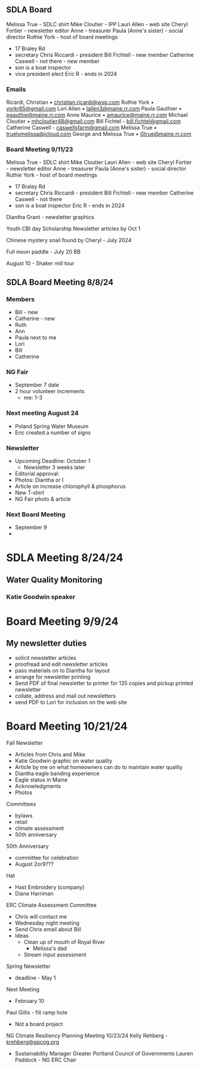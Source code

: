 ## SDLA Board

Melissa True - SDLC shirt 
Mike Cloutier - IPP
Lauri Allen - web site 
Cheryl Fortier - newsletter editor 
Anne  - treasurer 
Paula (Anne's sister) - social director 
Ruthie York - host of board meetings
- 17 Braley Rd
- secretary
Chris Riccardi - president 
Bill Fichtell - new member 
Catherine Caswell - not there - new member 
- son is a boat inspector 
- vice president elect
Eric R - ends in 2024
### Emails
Ricardi, Christian • christian.ricardi@wsp.com
Ruthie York • yorkr65@gmail.com
Lori Allen • lallen3@maine.rr.com
Paula Gauthier • pgauthie@maine.rr.com
Anne Maurice • amaurice@maine.rr.com
Michael Cloutier • mhcloutier48@gmail.com
Bill Fichtel - bill.fichtel@gmail.com
Catherine Caswell - caswellsfarm@gmail.com
Melissa True • truelymelissa@icloud.com
George and Melissa True • Gtrue@maine.rr.com
### Board Meeting 9/11/23

Melissa True - SDLC shirt 
Mike Cloutier
Lauri Allen - web site 
Cheryl Fortier - newsletter editor 
Anne  - treasurer 
Paula (Anne's sister) - social director 
Ruthie York - host of board meetings
- 17 Braley Rd
- secretary
Chris Riccardi - president 
Bill Fichtell - new member 
Catherine Caswell - not there 
- son is a boat inspector 
Eric R - ends in 2024

Diantha Grant - newsletter graphics 

Youth CBI day
Scholarship 
Newsletter articles by Oct 1

Chinese mystery snail found by Cheryl  - July 2024

Full moon paddle - July 20
BB 

August 10 - Shaker mill tour


## SDLA Board Meeting 8/8/24
### Members 
- Bill - new
- Catherine - new
- Ruth
- Ann
- Paula next to me 
- Lori
- Bill 
- Catherine 
### NG Fair
- September 7 date 
- 2 hour volunteer increments 
  - me: 1-3 
### Next meeting August 24
- Poland Spring Water Museum 
- Eric created a number of signs

### Newsletter 
- Upcoming Deadline:  October 1
    - Newsletter 3 weeks later 
- Editorial approval: 
- Photos: Diantha or I
- Article on increase chlorophyll & phosphorus 
- New T-shirt
- NG Fair photo & article 

### Next Board Meeting 
- September 9
-

# SDLA Meeting 8/24/24

## Water Quality Monitoring 

### Katie Goodwin speaker

# Board Meeting 9/9/24

## My newsletter duties 
- solicit newsletter articles
- proofread and edit newsletter articles
- pass materials on to Diantha for layout 
- arrange for newsletter printing 
- Send PDF of final newsletter to printer for 135 copies and pickup printed newsletter 
- collate, address and mail out newsletters 
- send PDF to Lori for inclusion on the web site 
# Board Meeting 10/21/24

Fall Newsletter 
- Articles from Chris and Mike 
- Katie Goodwin graphic on water quality 
- Article by me on what homeowners can do to maintain water quality 
- Diantha eagle banding experience 
- Eagle status in Maine
- Acknowledgments
- Photos

Committees 
- bylaws 
- retail
- climate assessment 
- 50th anniversary 

50th Anniversary
- committee for celebration 
- August 2or9???

Hat 
- Hast Embroidery (company)
- Diane Harriman

ERC Climate Assessment Committee 
- Chris will contact me
- Wednesday night meeting 
- Send Chris email about Bill 
- Ideas
	- Clean up of mouth of Royal River 
		- Melissa's dad
	- Stream input assessment 

Spring Newsletter 
- deadline - May 1

Next Meeting 
- February 10

Paul Gillis - fill ramp hole
- Not a board project 

NG Climate Resiliency Planning Meeting 10/23/24
Kelly Rehberg - krehberg@gpcog.org
- Sustainability Manager Greater Portland Council of Governments
Lauren Paddock - NG ERC Chair

